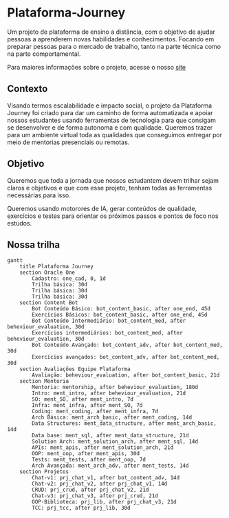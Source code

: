 # Plataforma-Journey
Um projeto de plataforma de ensino a distância, com o objetivo de ajudar pessoas a aprenderem novas habilidades e conhecimentos. Focando em preparar pessoas para o mercado de trabalho, tanto na parte técnica como na parte comportamental.

Para maiores informações sobre o projeto, acesse o nosso [site](https://plataformaimpact.org/)

## Contexto
Visando termos escalabilidade e impacto social, o projeto da Plataforma Journey foi criado para dar um caminho de forma automatizada e apoiar nossos estudantes usando ferramentas de tecnologia para que consigam se desenvolver e de forma autonoma e com qualidade. Queremos trazer para um ambiente virtual toda as qualidades que conseguimos entregar por meio de mentorias presenciais ou remotas.

## Objetivo
Queremos que toda a jornada que nossos estudantem devem trilhar sejam claros e objetivos e que com esse projeto, tenham todas as ferramentas necessárias para isso.

Queremos usando motorores de IA, gerar conteúdos de qualidade, exercícios e testes para orientar os próximos passos e pontos de foco nos estudos.

## Nossa trilha
```mermaid
gantt
    title Plataforma Journey    
    section Oracle One
        Cadastro: one_cad, 0, 1d
        Trilha básica: 30d
        Trilha básica: 30d
        Trilha básica: 30d
    section Content Bot
        Bot Conteúdo Básico: bot_content_basic, after one_end, 45d
        Exercícios Básicos: bot_content_basic, after one_end, 45d
        Bot Conteúdo Intermediário: bot_content_med, after beheviour_evaluation, 30d
        Exercícios intermediários: bot_content_med, after beheviour_evaluation, 30d
        Bot Conteúdo Avançado: bot_content_adv, after bot_content_med, 30d
        Exercícios avançados: bot_content_adv, after bot_content_med, 30d
    section Avaliações Equipe Plataforma
        Avaliação: beheviour_evaluation, after bot_content_basic, 21d
    section Mentoria
        Mentoria: mentorship, after beheviour_evaluation, 180d
        Intro: ment_intro, after beheviour_evaluation, 21d
        SO: ment_SO, after ment_intro, 7d
        Infra: ment_infra, after ment_SO, 7d        
        Coding: ment_coding, after ment_infra, 7d
        Arch Básica: ment_arch_basic, after ment_coding, 14d
        Data Structures: ment_data_structure, after ment_arch_basic, 14d
        Data base: ment_sql, after ment_data_structure, 21d
        Solution Arch: ment_solution_arch, after ment_sql, 14d
        APIs: ment_apis, after ment_solution_arch, 21d
        OOP: ment_oop, after ment_apis, 30d
        Tests: ment_tests, after ment_oop, 7d
        Arch Avançada: ment_arch_adv, after ment_tests, 14d
    section Projetos        
        Chat-v1: prj_chat_v1, after bot_content_adv, 14d
        Chat-v2: prj_chat_v2, after prj_chat_v1, 14d
        CRUD: prj_crud, after prj_chat_v2, 21d        
        Chat-v3: prj_chat_v3, after prj_crud, 21d
        OOP-Biblioteca: prj_lib, after prj_chat_v3, 21d
        TCC: prj_tcc, after prj_lib, 30d
```


